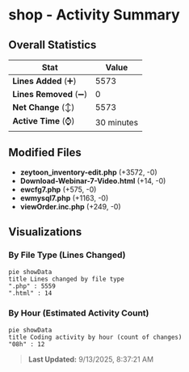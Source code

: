 # shop - Activity Summary 

## Overall Statistics

| Stat                   | Value                                                             |
| ---------------------- | ----------------------------------------------------------------- |
| **Lines Added** (➕)   | 5573                                          |
| **Lines Removed** (➖) | 0                                        |
| **Net Change** (↕)    | 5573                |
| **Active Time** (⌚)   | 30 minutes |


## Modified Files
- **zeytoon_inventory-edit.php** (+3572, -0)
- **Download-Webinar-7-Video.html** (+14, -0)
- **ewcfg7.php** (+575, -0)
- **ewmysql7.php** (+1163, -0)
- **viewOrder.inc.php** (+249, -0)

## Visualizations

### By File Type (Lines Changed)

```mermaid
pie showData
title Lines changed by file type
".php" : 5559
".html" : 14
```

### By Hour (Estimated Activity Count)

```mermaid
pie showData
title Coding activity by hour (count of changes)
"08h" : 12
```


> **Last Updated:** 9/13/2025, 8:37:21 AM